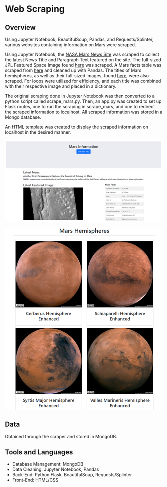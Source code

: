 # Web Scraping

## Overview

Using Jupyter Notebook, BeautifulSoup, Pandas, and Requests/Splinter, various websites containing information on Mars were scraped.

Using Jupyter Notebook, the [NASA Mars News Site](https://mars.nasa.gov/news/) was scraped to collect the latest News Title and Paragraph Text featured on the site.
The full-sized JPL Featured Space Image found [here](https://data-class-jpl-space.s3.amazonaws.com/JPL_Space/index.html) was scraped.
A Mars facts table was scraped from [here](https://space-facts.com/mars/) and cleaned up with Pandas.
The titles of Mars hemispheres, as well as their full-sized images, found [here](https://astrogeology.usgs.gov/search/results?q=hemisphere+enhanced&k1=target&v1=Mars), were also scraped. For loops were utilized for efficiency, and each title was combined with their respective image and placed in a dictionary.

The original scraping done in Jupyter Notebook was then converted to a python script called scrape_mars.py. Then, an app.py was created to set up Flask routes, one to run the scraping in scrape_mars, and one to redirect the scraped information to localhost. All scraped information was stored in a Mongo database.

An HTML template was created to display the scraped information on localhost in the desired manner.

![final1](Images/final1.png)

![final2](Images/final2.png)

## Data

Obtained through the scraper and stored in MongoDB.

## Tools and Languages

* Database Management: MongoDB
* Data Cleaning: Jupyter Notebook, Pandas
* Back-End: Python Flask, BeautifulSoup, Requests/Splinter
* Front-End: HTML/CSS

